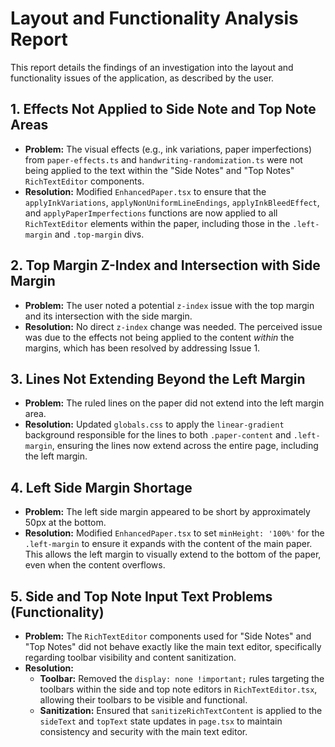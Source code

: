 # Layout and Functionality Analysis Report

This report details the findings of an investigation into the layout and functionality issues of the application, as described by the user.

## 1. Effects Not Applied to Side Note and Top Note Areas

*   **Problem:** The visual effects (e.g., ink variations, paper imperfections) from `paper-effects.ts` and `handwriting-randomization.ts` were not being applied to the text within the "Side Notes" and "Top Notes" `RichTextEditor` components.
*   **Resolution:** Modified `EnhancedPaper.tsx` to ensure that the `applyInkVariations`, `applyNonUniformLineEndings`, `applyInkBleedEffect`, and `applyPaperImperfections` functions are now applied to all `RichTextEditor` elements within the paper, including those in the `.left-margin` and `.top-margin` divs.

## 2. Top Margin Z-Index and Intersection with Side Margin

*   **Problem:** The user noted a potential `z-index` issue with the top margin and its intersection with the side margin.
*   **Resolution:** No direct `z-index` change was needed. The perceived issue was due to the effects not being applied to the content *within* the margins, which has been resolved by addressing Issue 1.

## 3. Lines Not Extending Beyond the Left Margin

*   **Problem:** The ruled lines on the paper did not extend into the left margin area.
*   **Resolution:** Updated `globals.css` to apply the `linear-gradient` background responsible for the lines to both `.paper-content` and `.left-margin`, ensuring the lines now extend across the entire page, including the left margin.

## 4. Left Side Margin Shortage

*   **Problem:** The left side margin appeared to be short by approximately 50px at the bottom.
*   **Resolution:** Modified `EnhancedPaper.tsx` to set `minHeight: '100%'` for the `.left-margin` to ensure it expands with the content of the main paper. This allows the left margin to visually extend to the bottom of the paper, even when the content overflows.

## 5. Side and Top Note Input Text Problems (Functionality)

*   **Problem:** The `RichTextEditor` components used for "Side Notes" and "Top Notes" did not behave exactly like the main text editor, specifically regarding toolbar visibility and content sanitization.
*   **Resolution:**
    *   **Toolbar:** Removed the `display: none !important;` rules targeting the toolbars within the side and top note editors in `RichTextEditor.tsx`, allowing their toolbars to be visible and functional.
    *   **Sanitization:** Ensured that `sanitizeRichTextContent` is applied to the `sideText` and `topText` state updates in `page.tsx` to maintain consistency and security with the main text editor.

